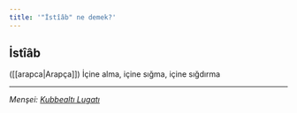 ```yaml
---
title: '"İstîâb" ne demek?'
---
```


## İstîâb
([[arapca|Arapça]]) İçine alma, içine sığma, içine sığdırma

---
*Menşei: [Kubbealtı Lugatı](https://www.lugatim.com/s/İstîâb)*